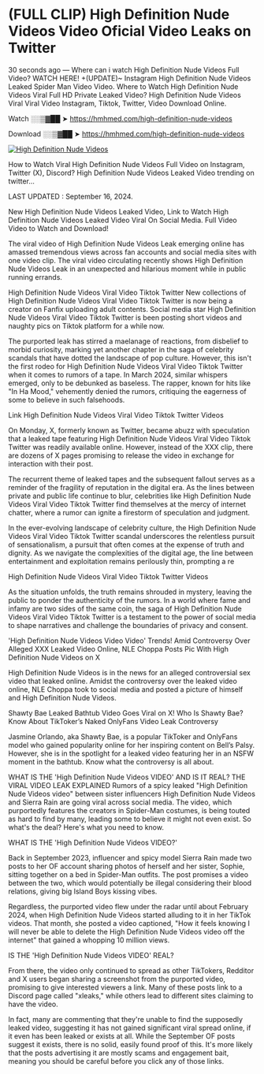 # (FULL CLIP) High Definition Nude Videos Video Oficial Video Leaks on Twitter

30 seconds ago — Where can i watch High Definition Nude Videos Full Video? WATCH HERE! +(UPDATE)~ Instagram High Definition Nude Videos Leaked Spider Man Video Video. Where to Watch High Definition Nude Videos Viral Full HD Private Leaked Video? High Definition Nude Videos Viral Viral Video Instagram, Tiktok, Twitter, Video Download Online.

Watch ░░▒▓██ ➤ https://hmhmed.com/high-definition-nude-videos

Download ░░▒▓██ ➤ https://hmhmed.com/high-definition-nude-videos

[![High Definition Nude Videos](https://i.imgur.com/dJHk4Zq.gif)](https://hmhmed.com/high-definition-nude-videos)

How to Watch Viral High Definition Nude Videos Full Video on Instagram, Twitter (X), Discord? High Definition Nude Videos Leaked Video trending on twitter...

LAST UPDATED : September 16, 2024.

New High Definition Nude Videos Leaked Video, Link to Watch High Definition Nude Videos Leaked Video Viral On Social Media. Full Video Video to Watch and Download!

The viral video of High Definition Nude Videos Leak emerging online has amassed tremendous views across fan accounts and social media sites with one video clip. The viral video circulating recently shows High Definition Nude Videos Leak in an unexpected and hilarious moment while in public running errands.

High Definition Nude Videos Viral Video Tiktok Twitter New collections of High Definition Nude Videos Viral Video Tiktok Twitter is now being a creator on Fanfix uploading adult contents. Social media star High Definition Nude Videos Viral Video Tiktok Twitter is been posting short videos and naughty pics on Tiktok platform for a while now.

The purported leak has stirred a maelanage of reactions, from disbelief to morbid curiosity, marking yet another chapter in the saga of celebrity scandals that have dotted the landscape of pop culture. However, this isn't the first rodeo for High Definition Nude Videos Viral Video Tiktok Twitter when it comes to rumors of a tape. In March 2024, similar whispers emerged, only to be debunked as baseless. The rapper, known for hits like "In Ha Mood," vehemently denied the rumors, critiquing the eagerness of some to believe in such falsehoods.

Link High Definition Nude Videos Viral Video Tiktok Twitter Videos

On Monday, X, formerly known as Twitter, became abuzz with speculation that a leaked tape featuring High Definition Nude Videos Viral Video Tiktok Twitter was readily available online. However, instead of the XXX clip, there are dozens of X pages promising to release the video in exchange for interaction with their post.

The recurrent theme of leaked tapes and the subsequent fallout serves as a reminder of the fragility of reputation in the digital era. As the lines between private and public life continue to blur, celebrities like High Definition Nude Videos Viral Video Tiktok Twitter find themselves at the mercy of internet chatter, where a rumor can ignite a firestorm of speculation and judgment.

In the ever-evolving landscape of celebrity culture, the High Definition Nude Videos Viral Video Tiktok Twitter scandal underscores the relentless pursuit of sensationalism, a pursuit that often comes at the expense of truth and dignity. As we navigate the complexities of the digital age, the line between entertainment and exploitation remains perilously thin, prompting a re

High Definition Nude Videos Viral Video Tiktok Twitter Videos

As the situation unfolds, the truth remains shrouded in mystery, leaving the public to ponder the authenticity of the rumors. In a world where fame and infamy are two sides of the same coin, the saga of High Definition Nude Videos Viral Video Tiktok Twitter is a testament to the power of social media to shape narratives and challenge the boundaries of privacy and consent.

'High Definition Nude Videos Video Video' Trends! Amid Controversy Over Alleged XXX Leaked Video Online, NLE Choppa Posts Pic With High Definition Nude Videos on X

High Definition Nude Videos is in the news for an alleged controversial sex video that leaked online. Amidst the controversy over the leaked video online, NLE Choppa took to social media and posted a picture of himself and High Definition Nude Videos.

Shawty Bae Leaked Bathtub Video Goes Viral on X! Who Is Shawty Bae? Know About TikToker’s Naked OnlyFans Video Leak Controversy

Jasmine Orlando, aka Shawty Bae, is a popular TikToker and OnlyFans model who gained popularity online for her inspiring content on Bell’s Palsy. However, she is in the spotlight for a leaked video featuring her in an NSFW moment in the bathtub. Know what the controversy is all about.

WHAT IS THE 'High Definition Nude Videos VIDEO' AND IS IT REAL? THE VIRAL VIDEO LEAK EXPLAINED Rumors of a spicy leaked "High Definition Nude Videos video" between sister influencers High Definition Nude Videos and Sierra Rain are going viral across social media. The video, which purportedly features the creators in Spider-Man costumes, is being touted as hard to find by many, leading some to believe it might not even exist. So what's the deal? Here's what you need to know.

WHAT IS THE 'High Definition Nude Videos VIDEO?'

Back in September 2023, influencer and spicy model Sierra Rain made two posts to her OF account sharing photos of herself and her sister, Sophie, sitting together on a bed in Spider-Man outfits. The post promises a video between the two, which would potentially be illegal considering their blood relations, giving big Island Boys kissing vibes.

Regardless, the purported video flew under the radar until about February 2024, when High Definition Nude Videos started alluding to it in her TikTok videos. That month, she posted a video captioned, "How it feels knowing I will never be able to delete the High Definition Nude Videos video off the internet" that gained a whopping 10 million views.

IS THE 'High Definition Nude Videos VIDEO' REAL?

From there, the video only continued to spread as other TikTokers, Redditor and X users began sharing a screenshot from the purported video, promising to give interested viewers a link. Many of these posts link to a Discord page called "xleaks," while others lead to different sites claiming to have the video.

In fact, many are commenting that they're unable to find the supposedly leaked video, suggesting it has not gained significant viral spread online, if it even has been leaked or exists at all. While the September OF posts suggest it exists, there is no solid, easily found proof of this. It's more likely that the posts advertising it are mostly scams and engagement bait, meaning you should be careful before you click any of those links.